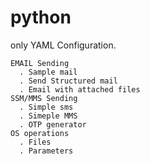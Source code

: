 # python
only YAML Configuration.
```
EMAIL Sending
  . Sample mail
  . Send Structured mail
  . Email with attached files
SSM/MMS Sending
  . Simple sms
  . Simeple MMS
  . OTP generator
OS operations
  . Files
  . Parameters 
```
